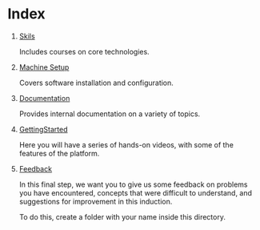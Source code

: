 # Index

1. [Skils](Skills/README.md)

    Includes courses on core technologies.

2. [Machine Setup](MachineSetup/README.md)

    Covers software installation and configuration.

3. [Documentation](Documentation/README.md)

    Provides internal documentation on a variety of topics.

4. [GettingStarted](GettingStarted/README.md)

    Here you will have a series of hands-on videos, with some of the features of the platform.
	
5. [Feedback](Feedback)

	In this final step, we want you to give us some feedback on problems you have encountered, concepts that were difficult to understand, and suggestions for improvement in this induction.

	To do this, create a folder with your name inside this directory.
